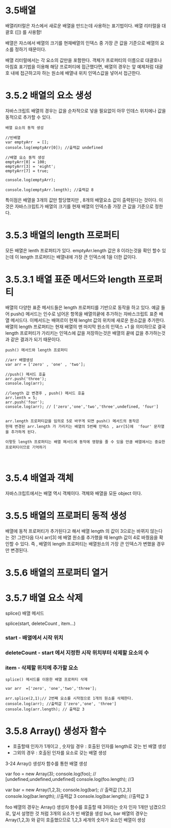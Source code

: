 # 3.5배열

배열리터럴은 자스에서 새로운 배열을 만드는데 사용하는 표기법이다.
배열 리터럴을 대괄호 ([]) 를 사용함!

배열은 자스에서 배열의 크기를 현재배열의 인덱스 중 가장 큰 값을 기준으로 배열의 요소를 정하기 때문이다.

배열 리터럴에서는 각 요소의 값만을 포함한다.
객체가 프로퍼티의 이름으로 대괄호나 마침효 표기법을 이용해 해당 프로퍼티에 접근했다면,
배열의 경우는 앞 예제처럼 대괄호 내에 접근하고자 하는 원소에 배열내 위치 인덱스값을 넣어서 접근한다.

# 3.5.2 배열의 요소 생성

자바스크립트 배열의 경우는 값을 순차적으로 넣을 필요없이 아무 인데스 위치에나 값을 동적으로 추가할 수 있다.

```
배열 요소의 동적 생성

//빈배열
var emptyArr  = [];
console.log(emptyArr[0]); //출력값 undefined

//배열 요소 동적 생성
emptyArr[0] = 100;
emptyArr[3] = 'eight';
emptyArr[7] = true;

console.log(emptyArr);

console.log(emptyArr.length); //출력값 8

```

특이점은 배열을 3개의 값만 할당했지만 , 8개의 배열요소 값이 출력된다는 것이다.
이것은 자바스크립트가 배열의 크기를 현재 배열의 인덱스중 가장 큰 값을 기준으로 정한다.

# 3.5.3 배열의 length 프로퍼티

모든 배열은 lenth 프로퍼티가 있다.
emptyArr.length 값은 8 이라는것을 확인 할수 있는데
이 length 프로퍼티는 배열내에 가장 큰 인덱스에 1을 더한 값이다.

# 3.5.3.1 배열 표준 메서드와 length 프로퍼티

배열의 다양한 표준 메서드들은 length 프로퍼티를 기반으로 동작을 하고 있다.
예글 들어 push() 메서드는 인수로 넘어온 항목을 배열의끝에 추가하는 자바스크립트 표준 배열 메서드다.
이메서드는 배여르이 현재 lenght 값의 위치에 새로운 원소값을 추가한다.
배열의 length 프로퍼티는 현재 배열의 맨 마지막 원소의 인덱스 +1 을 의미하므로
결국 length 프로퍼티가 가리키는 인덱스에 값을 저장하는것은 배열의 끝에 값을 추가하는것과 같은 결과가 되기 때문이다.

```
push() 메서드와 length 프로퍼티

//arr 배열생성
var arr = ['zero' , 'one' , 'two'];

//push() 메서드 호출
arr.push('three');
console.log(arr);

//length 값 변경후 , push() 메서드 호출
arr.lenth = 5;
arr.push('four');
console.log(arr); // ['zero','one','two','three',undefined, 'four']


arr.length 프로퍼티값을 임의로 5로 바꾸게 되면 push() 메서드의 동작은
현재 변경된 arr.length 가 가리키는 배열의 5번째 인덱스 , arr[5]에  'four' 문자열을 추가하게 된다.

이렇듯 length 프로퍼티는 배열 메서드에 동작에 영향을 줄 수 있을 만큼 배열에서는 중요한 프로퍼티이므로 기억하기



```

# 3.5.4 배열과 객체

자바스크립트에서는 배열 역시 객체이다.
객체와 배열을 모둔 object 이다.

# 3.5.5 배열의 프로퍼티 동적 생성

배열에 동적 프로퍼티가 추가된다고 해서 배열 length 의 값이 3으로는 바뀌지 않는다는 것!
그런다음 다시 arr[3] 에 배열 원소를 추가했을 때 length 값이 4로 바꿨음을 확인할 수 있다.
즉 , 배열의 length 프로퍼티는 배열원소의 가장 큰 인덱스가 변했을 경우만 변경된다.

# 3.5.6 배열의 프로퍼티 열거

# 3.5.7 배열 요소 삭제

splice() 배열 메서드

splice(start, deleteCount , item...)

### start - 배열에서 시작 위치

### deleteCount - start 에서 지정한 시작 위치부터 삭제할 요소의 수

### item - 삭제할 위치에 추가할 요소

```
splice() 메서드를 이용한 배열 프로퍼티 삭제

var arr  =['zero', 'one','two','three'];

arr.splice(2,1);// 2번째 요소를 시작점으로 1개의 원소를 삭제한다.
console.log(arr); //출력값 ['zero','one', 'three']
console.log(arr.length); // 출력값 3

```

# 3.5.8 Array() 생성자 함수

- 호출할때 인자가 1개이고 , 숫자일 경우 : 호출된 인자를 length로 갖는 빈 배열 생성
- 그외의 경우 : 호출된 인자를 요소로 갖는 배열 생성

3-24 Array() 생성자 함수를 통한 배열 생성

var foo = new Array(3);
console.log(foo); // [undefined,undefined,undefined]
console.log(foo.length); //3

var bar = new Array(1,2,3);
console.log(bar); // 출력값 [1,2,3]
console.log(bar.length); //출력값 3
console.log(bar.length); //출력값 3

foo 배열의 경우는 Array() 생성자 함수를 호출할 때 3이라는 숫자 인자 1개만 넘겼으므로,
앞서 설명한 것 처럼 3개의 요소가 빈 배열을 생성
but, bar 배열의 경우는 Array(1,2,3) 와 같이 호출했으므로 1,2,3 세개의 숫자가 요소인 배열이 생성

